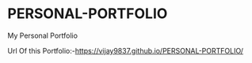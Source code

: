# PERSONAL-PORTFOLIO
My Personal Portfolio


Url Of this Portfolio:-https://vijay9837.github.io/PERSONAL-PORTFOLIO/
